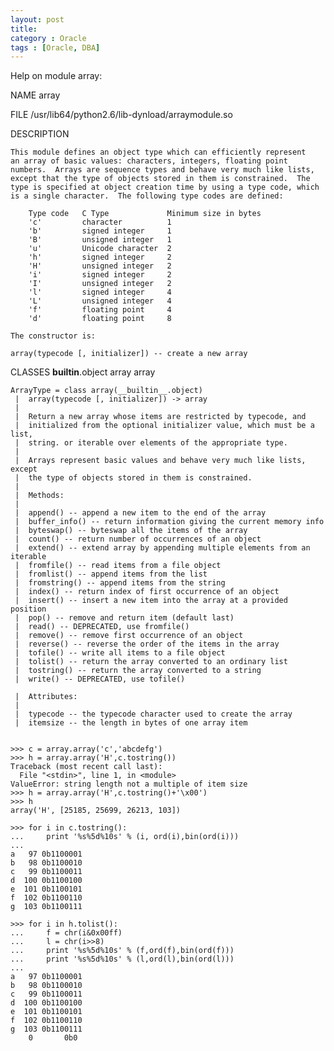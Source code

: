 ```yaml
---
layout: post
title:
category : Oracle
tags : [Oracle, DBA]
---
```


Help on module array:

NAME
    array

FILE
    /usr/lib64/python2.6/lib-dynload/arraymodule.so

DESCRIPTION

    This module defines an object type which can efficiently represent
    an array of basic values: characters, integers, floating point
    numbers.  Arrays are sequence types and behave very much like lists,
    except that the type of objects stored in them is constrained.  The
    type is specified at object creation time by using a type code, which
    is a single character.  The following type codes are defined:
    
        Type code   C Type             Minimum size in bytes 
        'c'         character          1 
        'b'         signed integer     1 
        'B'         unsigned integer   1 
        'u'         Unicode character  2 
        'h'         signed integer     2 
        'H'         unsigned integer   2 
        'i'         signed integer     2 
        'I'         unsigned integer   2 
        'l'         signed integer     4 
        'L'         unsigned integer   4 
        'f'         floating point     4 
        'd'         floating point     8 
    
    The constructor is:
    
    array(typecode [, initializer]) -- create a new array
CLASSES
    __builtin__.object
        array
        array
    
    ArrayType = class array(__builtin__.object)
     |  array(typecode [, initializer]) -> array
     |  
     |  Return a new array whose items are restricted by typecode, and
     |  initialized from the optional initializer value, which must be a list,
     |  string. or iterable over elements of the appropriate type.
     |  
     |  Arrays represent basic values and behave very much like lists, except
     |  the type of objects stored in them is constrained.
     |  
     |  Methods:
     |  
     |  append() -- append a new item to the end of the array
     |  buffer_info() -- return information giving the current memory info
     |  byteswap() -- byteswap all the items of the array
     |  count() -- return number of occurrences of an object
     |  extend() -- extend array by appending multiple elements from an iterable
     |  fromfile() -- read items from a file object
     |  fromlist() -- append items from the list
     |  fromstring() -- append items from the string
     |  index() -- return index of first occurrence of an object
     |  insert() -- insert a new item into the array at a provided position
     |  pop() -- remove and return item (default last)
     |  read() -- DEPRECATED, use fromfile()
     |  remove() -- remove first occurrence of an object
     |  reverse() -- reverse the order of the items in the array
     |  tofile() -- write all items to a file object
     |  tolist() -- return the array converted to an ordinary list
     |  tostring() -- return the array converted to a string
     |  write() -- DEPRECATED, use tofile()

     |  Attributes:
     |  
     |  typecode -- the typecode character used to create the array
     |  itemsize -- the length in bytes of one array item


	>>> c = array.array('c','abcdefg')
	>>> h = array.array('H',c.tostring())
	Traceback (most recent call last):
	  File "<stdin>", line 1, in <module>
	ValueError: string length not a multiple of item size
	>>> h = array.array('H',c.tostring()+'\x00')
	>>> h
	array('H', [25185, 25699, 26213, 103])

	>>> for i in c.tostring():
	...     print '%s%5d%10s' % (i, ord(i),bin(ord(i)))
	... 
	a   97 0b1100001
	b   98 0b1100010
	c   99 0b1100011
	d  100 0b1100100
	e  101 0b1100101
	f  102 0b1100110
	g  103 0b1100111

	>>> for i in h.tolist():
	...     f = chr(i&0x00ff)
	...     l = chr(i>>8)
	...     print '%s%5d%10s' % (f,ord(f),bin(ord(f)))
	...     print '%s%5d%10s' % (l,ord(l),bin(ord(l)))
	... 
	a   97 0b1100001
	b   98 0b1100010
	c   99 0b1100011
	d  100 0b1100100
	e  101 0b1100101
	f  102 0b1100110
	g  103 0b1100111
	    0       0b0